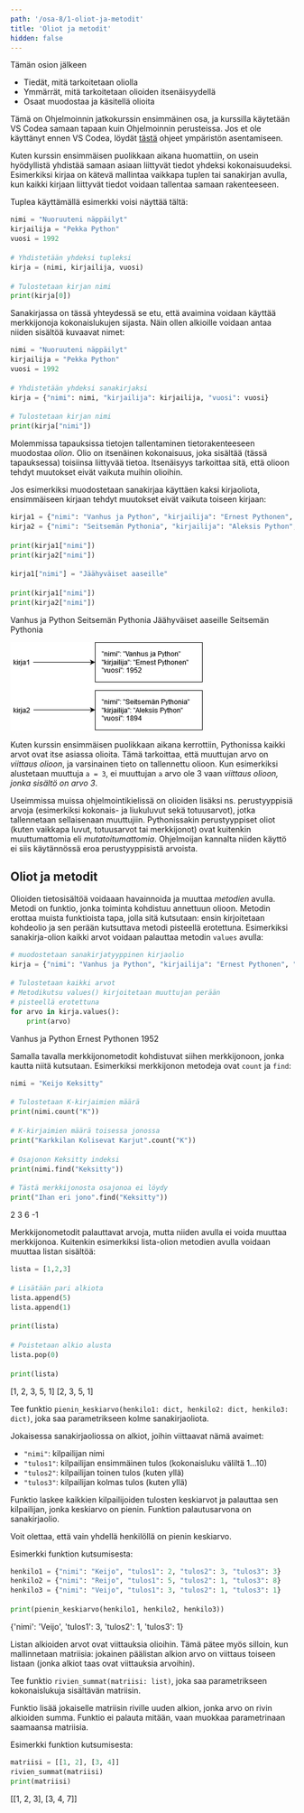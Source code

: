 ```yaml
---
path: '/osa-8/1-oliot-ja-metodit'
title: 'Oliot ja metodit'
hidden: false
---
```


<text-box variant='learningObjectives' name='Oppimistavoitteet'>

Tämän osion jälkeen

- Tiedät, mitä tarkoitetaan oliolla
- Ymmärrät, mitä tarkoitetaan olioiden itsenäisyydellä
- Osaat muodostaa ja käsitellä olioita

</text-box>

Tämä on Ohjelmoinnin jatkokurssin ensimmäinen osa, ja kurssilla käytetään VS Codea samaan tapaan kuin Ohjelmoinnin perusteissa. Jos et ole käyttänyt ennen VS Codea, löydät [tästä](https://www.mooc.fi/fi/installation/vscode) ohjeet ympäristön asentamiseen.

Kuten kurssin ensimmäisen puolikkaan aikana huomattiin, on usein hyödyllistä yhdistää samaan asiaan liittyvät tiedot yhdeksi kokonaisuudeksi. Esimerkiksi kirjaa on kätevä mallintaa vaikkapa tuplen tai sanakirjan avulla, kun kaikki kirjaan liittyvät tiedot voidaan tallentaa samaan rakenteeseen.

Tuplea käyttämällä esimerkki voisi näyttää tältä:

```python
nimi = "Nuoruuteni näppäilyt"
kirjailija = "Pekka Python"
vuosi = 1992

# Yhdistetään yhdeksi tupleksi
kirja = (nimi, kirjailija, vuosi)

# Tulostetaan kirjan nimi
print(kirja[0])
```

Sanakirjassa on tässä yhteydessä se etu, että avaimina voidaan käyttää merkkijonoja kokonaislukujen sijasta. Näin ollen alkioille voidaan antaa niiden sisältöä kuvaavat nimet:

```python
nimi = "Nuoruuteni näppäilyt"
kirjailija = "Pekka Python"
vuosi = 1992

# Yhdistetään yhdeksi sanakirjaksi
kirja = {"nimi": nimi, "kirjailija": kirjailija, "vuosi": vuosi}

# Tulostetaan kirjan nimi
print(kirja["nimi"])
```

Molemmissa tapauksissa tietojen tallentaminen tietorakenteeseen muodostaa _olion_. Olio on itsenäinen kokonaisuus, joka sisältää (tässä tapauksessa) toisiinsa liittyvää tietoa. Itsenäisyys tarkoittaa sitä, että olioon tehdyt muutokset eivät vaikuta muihin olioihin.

Jos esimerkiksi muodostetaan sanakirjaa käyttäen kaksi kirjaoliota, ensimmäiseen kirjaan tehdyt muutokset eivät vaikuta toiseen kirjaan:

```python
kirja1 = {"nimi": "Vanhus ja Python", "kirjailija": "Ernest Pythonen", "vuosi": 1952}
kirja2 = {"nimi": "Seitsemän Pythonia", "kirjailija": "Aleksis Python", "vuosi": 1894}

print(kirja1["nimi"])
print(kirja2["nimi"])

kirja1["nimi"] = "Jäähyväiset aaseille"

print(kirja1["nimi"])
print(kirja2["nimi"])
```

<sample-output>

Vanhus ja Python
Seitsemän Pythonia
Jäähyväiset aaseille
Seitsemän Pythonia

</sample-output>

<img src="8_1_1.png">

<text-box variant="info" name="Oliot Pythonissa">

Kuten kurssin ensimmäisen puolikkaan aikana kerrottiin, Pythonissa kaikki arvot ovat itse asiassa olioita. Tämä tarkoittaa, että muuttujan arvo on _viittaus olioon_, ja varsinainen tieto on tallennettu olioon. Kun esimerkiksi alustetaan muuttuja `a = 3`, ei muuttujan `a` arvo ole 3 vaan _viittaus olioon, jonka sisältö on arvo 3_.

Useimmissa muissa ohjelmointikielissä on olioiden lisäksi ns. perustyyppisiä arvoja (esimerkiksi kokonais- ja liukuluvut sekä totuusarvot), jotka tallennetaan sellaisenaan muuttujiin. Pythonissakin perustyyppiset oliot (kuten vaikkapa luvut, totuusarvot tai merkkijonot) ovat kuitenkin muuttumattomia eli _mutatoitumattomia_. Ohjelmoijan kannalta niiden käyttö ei siis käytännössä eroa perustyyppisistä arvoista.

</text-box>

## Oliot ja metodit

Olioiden tietosisältöä voidaaan havainnoida ja muuttaa _metodien_ avulla. Metodi on funktio, jonka toiminta kohdistuu annettuun olioon. Metodin erottaa muista funktioista tapa, jolla sitä kutsutaan: ensin kirjoitetaan kohdeolio ja sen perään kutsuttava metodi pisteellä erotettuna. Esimerkiksi sanakirja-olion kaikki arvot voidaan palauttaa metodin `values` avulla:

```python
# muodostetaan sanakirjatyyppinen kirjaolio
kirja = {"nimi": "Vanhus ja Python", "kirjailija": "Ernest Pythonen", "vuosi": 1952}

# Tulostetaan kaikki arvot
# Metodikutsu values() kirjoitetaan muuttujan perään
# pisteellä erotettuna
for arvo in kirja.values():
    print(arvo)
```

<sample-output>

Vanhus ja Python
Ernest Pythonen
1952

</sample-output>

Samalla tavalla merkkijonometodit kohdistuvat siihen merkkijonoon, jonka kautta niitä kutsutaan. Esimerkiksi merkkijonon metodeja ovat `count` ja `find`:

```python
nimi = "Keijo Keksitty"

# Tulostetaan K-kirjaimien määrä
print(nimi.count("K"))

# K-kirjaimien määrä toisessa jonossa
print("Karkkilan Kolisevat Karjut".count("K"))

# Osajonon Keksitty indeksi
print(nimi.find("Keksitty"))

# Tästä merkkijonosta osajonoa ei löydy
print("Ihan eri jono".find("Keksitty"))
```

<sample-output>

2
3
6
-1

</sample-output>

Merkkijonometodit palauttavat arvoja, mutta niiden avulla ei voida muuttaa merkkijonoa. Kuitenkin esimerkiksi lista-olion metodien avulla voidaan muuttaa listan sisältöä:

```python
lista = [1,2,3]

# Lisätään pari alkiota
lista.append(5)
lista.append(1)

print(lista)

# Poistetaan alkio alusta
lista.pop(0)

print(lista)
```

<sample-output>

[1, 2, 3, 5, 1]
[2, 3, 5, 1]

</sample-output>

<programming-exercise name='Pienin keskiarvo' tmcname='osa08-01_pienin_keskiarvo'>

Tee funktio `pienin_keskiarvo(henkilo1: dict, henkilo2: dict, henkilo3: dict)`, joka saa parametrikseen kolme sanakirjaoliota.

Jokaisessa sanakirjaoliossa on alkiot, joihin viittaavat nämä avaimet:

* `"nimi"`: kilpailijan nimi
* `"tulos1"`: kilpailijan ensimmäinen tulos (kokonaisluku väliltä 1...10)
* `"tulos2"`: kilpailijan toinen tulos (kuten yllä)
* `"tulos3"`: kilpailijan kolmas tulos (kuten yllä)

Funktio laskee kaikkien kilpailijoiden tulosten keskiarvot ja palauttaa sen kilpailijan, jonka keskiarvo on pienin. Funktion palautusarvona on sanakirjaolio.

Voit olettaa, että vain yhdellä henkilöllä on pienin keskiarvo.

Esimerkki funktion kutsumisesta:

```python
henkilo1 = {"nimi": "Keijo", "tulos1": 2, "tulos2": 3, "tulos3": 3}
henkilo2 = {"nimi": "Reijo", "tulos1": 5, "tulos2": 1, "tulos3": 8}
henkilo3 = {"nimi": "Veijo", "tulos1": 3, "tulos2": 1, "tulos3": 1}

print(pienin_keskiarvo(henkilo1, henkilo2, henkilo3))
```

<sample-output>

{'nimi': 'Veijo', 'tulos1': 3, 'tulos2': 1, 'tulos3': 1}

</sample-output>

</programming-exercise>

<programming-exercise name='Rivien summat' tmcname='osa08-02_rivien_summmat '>

Listan alkioiden arvot ovat viittauksia olioihin. Tämä pätee myös silloin, kun mallinnetaan matriisia: jokainen päälistan alkion arvo on viittaus toiseen listaan (jonka alkiot taas ovat viittauksia arvoihin).

Tee funktio `rivien_summat(matriisi: list)`, joka saa parametrikseen kokonaislukuja sisältävän matriisin.

Funktio lisää jokaiselle matriisin riville uuden alkion, jonka arvo on rivin alkioiden summa. Funktio ei palauta mitään, vaan muokkaa parametrinaan saamaansa matriisia.

Esimerkki funktion kutsumisesta:

```python
matriisi = [[1, 2], [3, 4]]
rivien_summat(matriisi)
print(matriisi)
```

<sample-output>

[[1, 2, 3], [3, 4, 7]]

</sample-output>

</programming-exercise>
